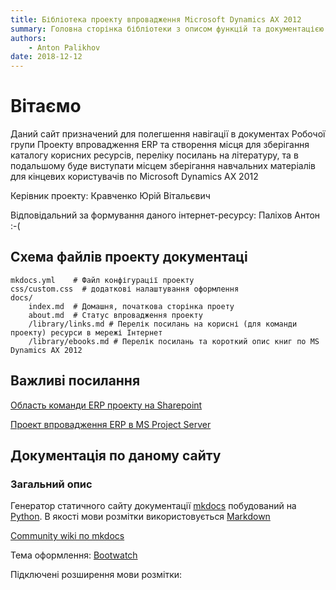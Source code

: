 ```yaml
---
title: Бібліотека проекту впровадження Microsoft Dynamics AX 2012
summary: Головна сторінка бібліотеки з описом функцій та документацією побудови.
authors:
    - Anton Palikhov
date: 2018-12-12
---
```



# Вітаємо 

Даний сайт призначений для полегшення навігації в документах Робочої групи Проекту впровадження ERP та створення місця для зберігання каталогу корисних ресурсів, переліку посилань на літературу, та в подальшому буде виступати місцем зберігання навчальних матеріалів для кінцевих користувачів по Microsoft Dynamics AX 2012

Керівник проекту: Кравченко Юрій Вітальєвич

Відповідальний за формування даного інтернет-ресурсу: Паліхов Антон :-(

## Схема файлів проекту документаці

    mkdocs.yml    # Файл конфігурації проекту
    css/custom.css  # додаткові налаштування оформлення
    docs/
        index.md  # Домашня, початкова сторінка проету
        about.md  # Статус впровадження проекту
        /library/links.md # Перелік посилань на корисні (для команди проекту) ресурси в мережі Інтернет
        /library/ebooks.md # Перелік посилань та короткий опис книг по MS Dynamics AX 2012

## 

##


## Важливі посилання

[Область команди ERP проекту на Sharepoint](https://portal.ua.energy/sites/intranet/teamsites/erp/Documents/Forms/AllItems.aspx)

[Проект впровадження ERP в MS Project Server](https://project.ua.energy/)



## Документація по даному сайту

### Загальний опис

Генератор статичного сайту документації [mkdocs]() побудований на [Python](). В якості мови розмітки використовується [Markdown]()

[Community wiki по mkdocs]()

Тема оформлення: [Bootwatch]()

Підключені розширення мови розмітки:


